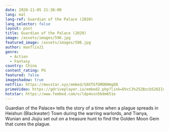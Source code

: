 ```yaml
---
date: 2020-11-05 21:38:00
lang: mal
lang-ref: Guardian of the Palace (2020)
lang_selector: false
layout: post
title: Guardian of the Palace (2020)
image: /assets/images/596.jpg
featured_image: /assets/images/596.jpg
author: maxflix21
genre:
  - Action
  - Fantasy
country: China
content_rating: PG
featured: false
imageshadow: true
netflix: https://movstar.xyz/embed/S0XTGfGMON9HgEN
primeVideo: https://gdriveplayer.io/embed2.php?link=DVcC3%252Bzcb526IIdQ%252BAk8Gw1P%252BQrwsiK5WPlb6XmDYR2C2ShAxwrpFtfh19jCP9ODueY3nk%252FFhAlNlOcGiNbTZSN2f43%252B%252Bs4kjPt1QiLxH8I4yUco3Cy68Lz2DkF4mAqG%252FhOXqT8ASonD9n6tE61jesj0%252F%252FM0gRpr5bn3tZ6hYJ%252B2wPmsQnTSG5QWAK8IFDXEo%253D
hotstar: https://www.fembed.com/v/ldp4xsn56dm651e
---
```

Guardian of the Palace» tells the story of a time when a plague spreads in Heishun (Blackwater) Town during the warring warlords, and Tianya, Wunian and Jiujiu set out on a treasure hunt to find the Golden Moon Gem that cures the plague.